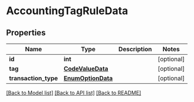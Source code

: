 # AccountingTagRuleData

## Properties
Name | Type | Description | Notes
------------ | ------------- | ------------- | -------------
**id** | **int** |  | [optional] 
**tag** | [**CodeValueData**](CodeValueData.md) |  | [optional] 
**transaction_type** | [**EnumOptionData**](EnumOptionData.md) |  | [optional] 

[[Back to Model list]](../README.md#documentation-for-models) [[Back to API list]](../README.md#documentation-for-api-endpoints) [[Back to README]](../README.md)

